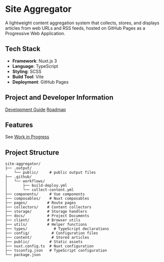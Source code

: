# Site Aggregator

A lightweight content aggregation system that collects, stores, and displays articles from web URLs and RSS feeds, hosted on GitHub Pages as a Progressive Web Application.

## Tech Stack

- **Framework**: Nuxt.js 3
- **Language**: TypeScript
- **Styling**: SCSS
- **Build Tool**: Vite
- **Deployment**: GitHub Pages

## Project and Developer Information

[Development Guide](/docs/development.md)
[Roadmap](/docs/project-roadmap.md)

## Features

See [Work in Progress](/docs/feature-list.md)

## Project Structure

```plaintext
site-aggregator/
├── .output/
    └── public/     # public output files
├── .github/
│   └── workflows/
│       ├── build-deploy.yml
│       └── collect-content.yml
├── components/     # Vue components
├── composables/    # Nuxt composables
├── pages/         # Route pages
├── collectors/    # Content collectors
├── storage/       # Storage handlers
├── docs/          # Project Documents
├── client/        # Browser utils
├── utils/         # Helper functions
├── types/            # TypeScript declarations
├── config/          # Configuration files
├── content/         # Stored articles
├── public/         # Static assets
├── nuxt.config.ts  # Nuxt configuration
├── tsconfig.json   # TypeScript configuration
└── package.json
```
